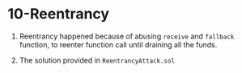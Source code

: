 # 10-Reentrancy

1. Reentrancy happened because of abusing `receive` and `fallback` function, to reenter function call until draining all the funds.

2. The solution provided in `ReentrancyAttack.sol`
